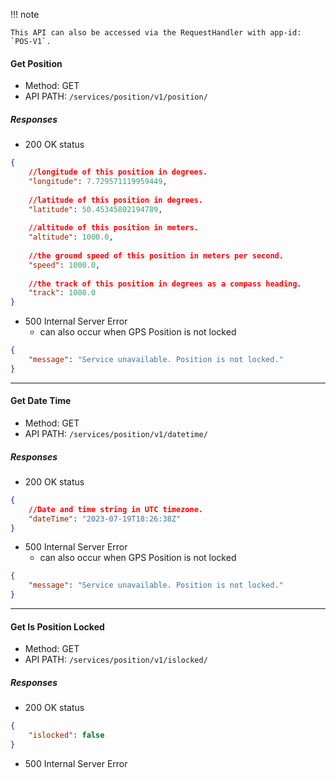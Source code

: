 !!! note

    This API can also be accessed via the RequestHandler with app-id: `POS-V1`.

#### Get Position
- Method: GET
- API PATH: `/services/position/v1/position/`

##### Responses
- 200 OK status

```JSON
{
	//longitude of this position in degrees.
	"longitude": 7.729571119959449,
	
	//latitude of this position in degrees.
	"latitude": 50.45345802194789,
	
	//altitude of this position in meters.
	"altitude": 1000.0,
		
	//the ground speed of this position in meters per second.
	"speed": 1000.0,
		
	//the track of this position in degrees as a compass heading.
	"track": 1000.0
}
```

- 500 Internal Server Error
	- can also occur when GPS Position is not locked
```JSON
{
	"message": "Service unavailable. Position is not locked."
}
```

---
#### Get Date Time
- Method: GET
- API PATH: `/services/position/v1/datetime/`

##### Responses
- 200 OK status

```JSON
{
    //Date and time string in UTC timezone. 
	"dateTime": "2023-07-19T18:26:38Z"
}
```

- 500 Internal Server Error
	- can also occur when GPS Position is not locked 
```JSON
{
	"message": "Service unavailable. Position is not locked."
}
```

---
#### Get Is Position Locked
- Method: GET
- API PATH: `/services/position/v1/islocked/`

##### Responses
- 200 OK status

```JSON
{
	"islocked": false
}
```
- 500 Internal Server Error
